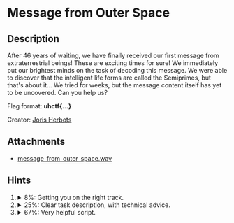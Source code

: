 # Message from Outer Space

## Description
After 46 years of waiting, we have finally received our first message from extraterrestrial beings! These are exciting times for sure! We immediately put our brightest minds on the task of decoding this message. We were able to discover that the intelligent life forms are called the Semiprimes, but that's about it... We tried for weeks, but the message content itself has yet to be uncovered. Can you help us?

Flag format: **uhctf{...}**

Creator: [Joris Herbots](https://github.com/JorisHerbots)

## Attachments
* [message_from_outer_space.wav](https://drive.google.com/open?id=1hHrIn-_2O_Fr4EouRvYO05exO4TIBLEA)

## Hints
1. <details><summary>8%: Getting you on the right track.</summary>Anything rings a bell here https://en.wikipedia.org/wiki/Semiprime?</details>
2. <details><summary>25%: Clear task description, with technical advice.</summary>The sound file contains a series of large and small waves, which represent bits. You will need to extract the bits and lay them out in a bitmap, as described in https://en.wikipedia.org/wiki/Semiprime#Applications.  While there are multiple ways to do this, the Python wave module may be your best bet. You will need to do some scripting (or buy the next hint).</details>
3. <details><summary>67%: Very helpful script.</summary><a href="solution/waveform_to_binary.py">Link</a></details>